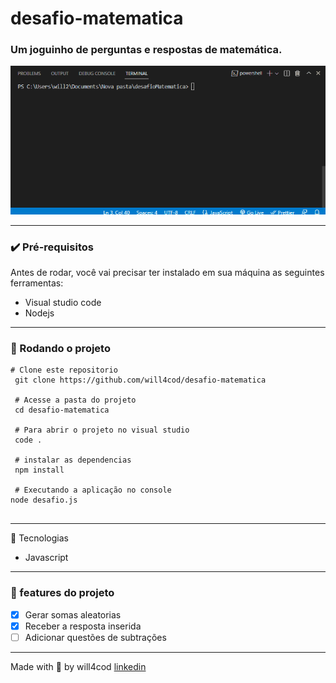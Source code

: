 # desafio-matematica

### Um joguinho de perguntas e respostas de matemática.

![intrudoção projeto](/matematica.gif)

--- 

### ✔️ Pré-requisitos
Antes de rodar, você vai precisar ter instalado em sua máquina as seguintes ferramentas:

- Visual studio code
- Nodejs
  
---
  
### 🏁 Rodando o projeto
```
# Clone este repositorio
 git clone https://github.com/will4cod/desafio-matematica
 
 # Acesse a pasta do projeto
 cd desafio-matematica
 
 # Para abrir o projeto no visual studio  
 code .
 
 # instalar as dependencias
 npm install
 
 # Executando a aplicação no console
node desafio.js
 
```
---

 🔧 Tecnologias
- Javascript

---

### 🚧 features do projeto

- [x] Gerar somas aleatorias 
- [x] Receber a resposta inserida
- [ ] Adicionar questões de subtrações

---

Made with 💙 by will4cod <a href="https://www.linkedin.com/in/william-fernandes-4806a0173/" target="_blank">linkedin</a>

